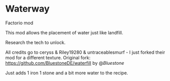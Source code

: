 # Waterway

Factorio mod
 
This mod allows the placement of water just like landfill.

Research the tech to unlock.

All credits go to ceryss & Riley19280 & untraceablesmurf - I just forked their mod for a different texture.
Original fork: 
    https://github.com/BluestoneDE/waterfill by @_Bluestone_
    
Just adds 1 iron 1 stone and a bit more water to the recipe.
